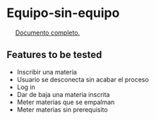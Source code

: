 # Equipo-sin-equipo

&nbsp;&nbsp;&nbsp;&nbsp; [Documento completo.](https://github.com/Ingenieria-de-Software-ITAM-2020/Equipo-sin-equipo-/blob/main/Testing.md#6-features-to-be-tested)

## Features to be tested

* Inscribir una materia
* Usuario se desconecta sin acabar el proceso
* Log in 
* Dar de baja una materia inscrita
* Meter materias que se empalman
* Meter materias sin prerequisito
